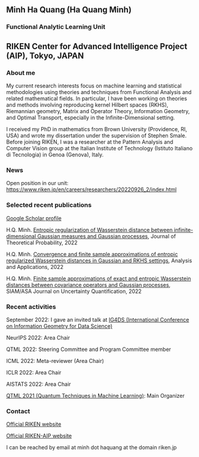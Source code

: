 ## Minh Ha Quang (Ha Quang Minh)

### Functional Analytic Learning Unit

## RIKEN Center for Advanced Intelligence Project (AIP), Tokyo, JAPAN

### About me

My current research interests focus on machine learning and statistical methodologies using theories and techniques from Functional Analysis and related mathematical fields. In particular, I have been working on theories and methods involving reproducing kernel Hilbert spaces (RKHS), Riemannian geometry, Matrix and Operator Theory, Information Geometry, and Optimal Transport, especially in the Infinite-Dimensional setting.

I received my PhD in mathematics from Brown University (Providence, RI, USA) and wrote my dissertation under the supervision of Stephen Smale. Before joining RIKEN, I was a researcher at the Pattern Analysis and Computer Vision group at the Italian Institute of Technology (Istituto Italiano di Tecnologia) in Genoa (Genova), Italy.

### News

Open position in our unit: https://www.riken.jp/en/careers/researchers/20220926_2/index.html

### Selected recent publications

[Google Scholar profile](https://scholar.google.com/citations?user=JxhhXEsAAAAJ&hl=en)

H.Q. Minh. [Entropic regularization of Wasserstein distance between infinite-dimensional Gaussian measures and Gaussian processes](https://link.springer.com/article/10.1007/s10959-022-01165-1), Journal of Theoretical Probability, 2022

H.Q. Minh. [Convergence and finite sample approximations of entropic regularized Wasserstein distances in Gaussian and RKHS settings](https://www.worldscientific.com/doi/10.1142/S0219530522500142), Analysis and Applications, 2022

H.Q. Minh. [Finite sample approximations of exact and entropic Wasserstein distances between covariance operators and Gaussian processes](https://epubs.siam.org/doi/abs/10.1137/21M1410488), SIAM/ASA Journal on Uncertainty Quantification, 2022


### Recent activities

September 2022: I gave an invited talk at [IG4DS (International Conference on Information Geometry for Data Science)](https://www.dsf.tuhh.de/index.php/ig4ds/)

NeurIPS 2022: Area Chair

QTML 2022: Steering Committee and Program Committee member

ICML 2022: Meta-reviewer (Area Chair)

ICLR 2022: Area Chair

AISTATS 2022: Area Chair

[QTML 2021 (Quantum Techniques in Machine Learning)](https://www.quantummachinelearning.org/qtml2021.html): Main Organizer

### Contact

[Official RIKEN website](https://www.riken.jp/en/research/labs/aip/generic_tech/funct_anl_learn/)

[Official RIKEN-AIP website](https://aip.riken.jp/labs/generic_tech/funct_anl_learn/)

I can be reached by email at minh dot haquang at the domain riken.jp


<!--
You can use the [editor on GitHub](https://github.com/Minh-Ha-Quang/minh.github.io/edit/gh-pages/index.md) to maintain and preview the content for your website in Markdown files.

Whenever you commit to this repository, GitHub Pages will run [Jekyll](https://jekyllrb.com/) to rebuild the pages in your site, from the content in your Markdown files.

### Markdown

Markdown is a lightweight and easy-to-use syntax for styling your writing. It includes conventions for

```markdown
Syntax highlighted code block

# Header 1
## Header 2
### Header 3

- Bulleted
- List

1. Numbered
2. List

**Bold** and _Italic_ and `Code` text

[Link](url) and ![Image](src)
```

For more details see [Basic writing and formatting syntax](https://docs.github.com/en/github/writing-on-github/getting-started-with-writing-and-formatting-on-github/basic-writing-and-formatting-syntax).

### Jekyll Themes

Your Pages site will use the layout and styles from the Jekyll theme you have selected in your [repository settings](https://github.com/Minh-Ha-Quang/minh.github.io/settings/pages). The name of this theme is saved in the Jekyll `_config.yml` configuration file.

### Support or Contact

Having trouble with Pages? Check out our [documentation](https://docs.github.com/categories/github-pages-basics/) or [contact support](https://support.github.com/contact) and we’ll help you sort it out.

-->
